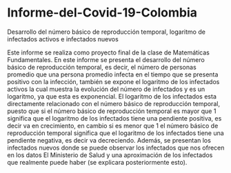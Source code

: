 # Informe-del-Covid-19-Colombia
Desarrollo del número básico de reproducción temporal, logaritmo de infectados activos e infectados nuevos

Este informe se realiza como proyecto final de la clase de Matemáticas Fundamentales. En este informe se presenta el desarrollo del número básico de reproducción temporal, es decir, el número de personas promedio que una persona promedio infecta en el tiempo que se presenta positivo con la infección, también se expone el logaritmo de los infectados activos la cual muestra la evolución del número de infectados y es un logaritmo, ya que esta es exponencial. El logaritmo de los infectados esta directamente relacionado con el número básico de reproducción temporal, puesto que si el número básico de reproducción temporal es mayor que 1 significa que el logaritmo de los infectados tiene una pendiente positiva, es decir va en crecimiento, en cambio si es menor que 1 el número básico de reproducción temporal significa que el logaritmo de los infectados tiene una pendiente negativa, es decir va decreciendo. Además, se presentan los infectados nuevos donde se puede observar los infectados que nos ofrecen en los datos El Ministerio de Salud y una aproximación de los infectados que realmente puede haber (se explicara posteriormente esto).
